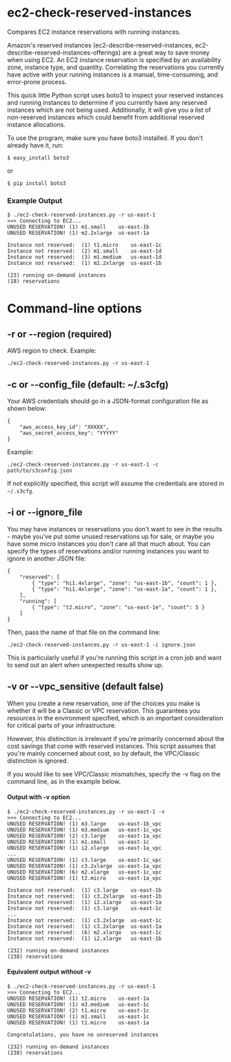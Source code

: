 # ec2-check-reserved-instances

Compares EC2 instance reservations with running instances.

Amazon's reserved instances (ec2-describe-reserved-instances, ec2-describe-reserved-instances-offerings) are a great way to save money when using EC2. An EC2 instance reservation is specified by an availability zone, instance type, and quantity. Correlating the reservations you currently have active with your running instances is a manual, time-consuming, and error-prone process.

This quick little Python script uses boto3 to inspect your reserved instances and running instances to determine if you currently have any reserved instances which are not being used. Additionally, it will give you a list of non-reserved instances which could benefit from additional reserved instance allocations.

To use the program, make sure you have boto3 installed. If you don't already have it, run:

`$ easy_install boto3`

or

`$ pip install boto3`


### Example Output

```
$ ./ec2-check-reserved-instances.py -r us-east-1
>>> Connecting to EC2...
UNUSED RESERVATION!	(1)	m1.small	us-east-1b
UNUSED RESERVATION!	(1)	m2.2xlarge	us-east-1a

Instance not reserved:	(1)	t1.micro	us-east-1c
Instance not reserved:	(2)	m1.small	us-east-1d
Instance not reserved:	(3)	m1.medium	us-east-1d
Instance not reserved:	(1)	m2.2xlarge	us-east-1b

(23) running on-demand instances
(18) reservations
```


# Command-line options

## -r or --region (required)

AWS region to check. Example: 

```
./ec2-check-reserved-instances.py -r us-east-1
```

## -c or --config_file (default: ~/.s3cfg)

Your AWS credentials should go in a JSON-format configuration file as shown below:

```
{
	"aws_access_key_id": "XXXXX",
	"aws_secret_access_key": "YYYYY"
}
```

Example:

```
./ec2-check-reserved-instances.py -r us-east-1 -c path/to/s3config.json
```

If not explicitly specified, this script will assume the credentials are stored in `~/.s3cfg`.


## -i or --ignore_file

You may have instances or reservations you don't want to see in the results - maybe you've put some unused reservations up for sale, or maybe you have some micro instances you don't care all that much about. You can specify the types of reservations and/or running instances you want to ignore in another JSON file:

```
{ 
	"reserved": [
		{ "type": "hi1.4xlarge", "zone": "us-east-1b", "count": 1 },
		{ "type": "hi1.4xlarge", "zone": "us-east-1a", "count": 1 },
	],
	"running": [
		{ "type": "t2.micro", "zone": "us-east-1e", "count": 5 }
	]
}
```

Then, pass the name of that file on the command line:

```
./ec2-check-reserved-instances.py -r us-east-1 -i ignore.json
```

This is particularly useful if you're running this script in a cron job and want to send out an alert when unexpected results show up.


## -v or --vpc_sensitive (default false)

When you create a new reservation, one of the choices you make is whether it will be a Classic or VPC reservation. This guarantees you resources in the environment specified, which is an important consideration for critical parts of your infrastructure.

However, this distinction is irrelevant if you're primarily concerned about the cost savings that come with reserved instances. This script assumes that you're mainly concerned about cost, so by default, the VPC/Classic distinction is ignored.

If you would like to see VPC/Classic mismatches, specify the -v flag on the command line, as in the example below.

#### Output with -v option

```
$ ./ec2-check-reserved-instances.py -r us-east-1 -v
>>> Connecting to EC2...
UNUSED RESERVATION!	(1)	m3.large	us-east-1b_vpc
UNUSED RESERVATION!	(1)	m3.medium	us-east-1c_vpc
UNUSED RESERVATION!	(2)	c3.large	us-east-1a_vpc
UNUSED RESERVATION!	(1)	m1.small	us-east-1c
UNUSED RESERVATION!	(1)	i2.xlarge	us-east-1a_vpc
...
UNUSED RESERVATION!	(1)	c3.large	us-east-1c_vpc
UNUSED RESERVATION!	(1)	c3.2xlarge	us-east-1a_vpc
UNUSED RESERVATION!	(6)	m2.xlarge	us-east-1c_vpc
UNUSED RESERVATION!	(1)	t2.micro	us-east-1a_vpc

Instance not reserved:	(1)	c3.large	us-east-1b
Instance not reserved:	(1)	c3.2xlarge	us-east-1b
Instance not reserved:	(1)	i2.xlarge	us-east-1a
Instance not reserved:	(1)	c3.large	us-east-1c
...
Instance not reserved:	(1)	c3.2xlarge	us-east-1c
Instance not reserved:	(1)	c3.2xlarge	us-east-1a
Instance not reserved:	(6)	m2.xlarge	us-east-1c
Instance not reserved:	(1)	i2.xlarge	us-east-1b

(232) running on-demand instances
(238) reservations
```

#### Equivalent output without -v 

```
$ ./ec2-check-reserved-instances.py -r us-east-1
>>> Connecting to EC2...
UNUSED RESERVATION!	(1)	t2.micro	us-east-1a
UNUSED RESERVATION!	(1)	m3.medium	us-east-1c
UNUSED RESERVATION!	(2)	t1.micro	us-east-1c
UNUSED RESERVATION!	(1)	m1.small	us-east-1c
UNUSED RESERVATION!	(1)	t1.micro	us-east-1a

Congratulations, you have no unreserved instances

(232) running on-demand instances
(238) reservations
```
